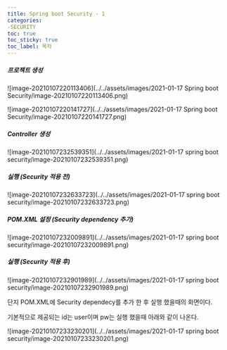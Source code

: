 ```yaml
---
title: Spring boot Security - 1
categories:
-SECURITY
toc: true
toc_sticky: true
toc_label: 목차
---
```


##### 프로젝트 생성

![image-20210107220113406](../../assets/images/2021-01-17 Spring boot Security/image-20210107220113406.png)

![image-20210107220141727](../../assets/images/2021-01-17 Spring boot Security/image-20210107220141727.png)



##### Controller 생성 

![image-20210107232539351](../../assets/images/2021-01-17 spring boot security/image-20210107232539351.png)

##### 실행 (Security 적용 전)

![image-20210107232633723](../../assets/images/2021-01-17 spring boot security/image-20210107232633723.png)

##### POM.XML 설정 (Security dependency 추가)

![image-20210107232009891](../../assets/images/2021-01-17 spring boot security/image-20210107232009891.png)

##### 실행 (Security 적용 후)

![image-20210107232901989](../../assets/images/2021-01-17 spring boot security/image-20210107232901989.png)



단지 POM.XML에 Security dependecy를 추가 한 후 실행 했을때의 화면이다.

기본적으로 제공되는 id는 user이며 pw는 실행 했을때 아래와 같이 나온다.

![image-20210107233230201](../../assets/images/2021-01-17 spring boot security/image-20210107233230201.png)


